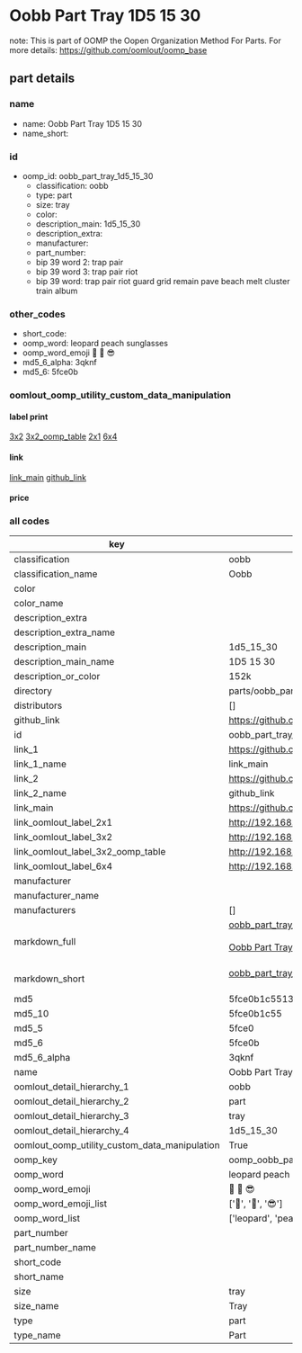 # Oobb Part Tray 1D5 15 30  

note: This is part of OOMP the Oopen Organization Method For Parts. For more details: https://github.com/oomlout/oomp_base

##  part details





### name
* name: Oobb Part Tray 1D5 15 30
* name_short: 
### id
* oomp_id: oobb_part_tray_1d5_15_30
  * classification: oobb
  * type: part
  * size: tray
  * color: 
  * description_main: 1d5_15_30
  * description_extra: 
  * manufacturer: 
  * part_number: 
  * bip 39 word 2: trap pair
  * bip 39 word 3: trap pair riot
  * bip 39 word: trap pair riot guard grid remain pave beach melt cluster train album

### other_codes
* short_code: 
* oomp_word: leopard peach sunglasses
* oomp_word_emoji :leopard: :peach: :sunglasses:
* md5_6_alpha: 3qknf
* md5_6: 5fce0b






### oomlout_oomp_utility_custom_data_manipulation
#### label print
[3x2](http://192.168.1.245:1112/?label=oomp%203qknf)
[3x2_oomp_table](http://192.168.1.107:1112/?label=oomp%203qknf)
[2x1](http://192.168.1.242:1112/?label=oomp%203qknf)
[6x4](http://192.168.1.55:1112/?label=oomp%203qknf)    

#### link

[link_main](https://github.com/oomlout/oomlout_oomp_current_version_messy/tree/main/parts/oobb_part_tray_1d5_15_30) [github_link](https://github.com/oomlout/oomlout_oomp_part_src/tree/main/parts/oobb_part_tray_1d5_15_30)                             

#### price







### all codes 
| key | value |  
| --- | --- |  
| classification | oobb |  
| classification_name | Oobb |  
| color |  |  
| color_name |  |  
| description_extra |  |  
| description_extra_name |  |  
| description_main | 1d5_15_30 |  
| description_main_name | 1D5 15 30 |  
| description_or_color | 152k |  
| directory | parts/oobb_part_tray_1d5_15_30 |  
| distributors | [] |  
| github_link | https://github.com/oomlout/oomlout_oomp_part_src/tree/main/parts/oobb_part_tray_1d5_15_30 |  
| id | oobb_part_tray_1d5_15_30 |  
| link_1 | https://github.com/oomlout/oomlout_oomp_current_version_messy/tree/main/parts/oobb_part_tray_1d5_15_30 |  
| link_1_name | link_main |  
| link_2 | https://github.com/oomlout/oomlout_oomp_part_src/tree/main/parts/oobb_part_tray_1d5_15_30 |  
| link_2_name | github_link |  
| link_main | https://github.com/oomlout/oomlout_oomp_current_version_messy/tree/main/parts/oobb_part_tray_1d5_15_30 |  
| link_oomlout_label_2x1 | http://192.168.1.242:1112/?label=oomp%203qknf |  
| link_oomlout_label_3x2 | http://192.168.1.245:1112/?label=oomp%203qknf |  
| link_oomlout_label_3x2_oomp_table | http://192.168.1.107:1112/?label=oomp%203qknf |  
| link_oomlout_label_6x4 | http://192.168.1.55:1112/?label=oomp%203qknf |  
| manufacturer |  |  
| manufacturer_name |  |  
| manufacturers | [] |  
| markdown_full | [oobb_part_tray_1d5_15_30](https://github.com/oomlout/oomlout_oomp_current_version_messy/tree/main/parts/oobb_part_tray_1d5_15_30)<br>[](https://github.com/oomlout/oomlout_oomp_current_version_messy/tree/main/parts/oobb_part_tray_1d5_15_30)<br>[Oobb Part Tray 1D5 15 30](https://github.com/oomlout/oomlout_oomp_current_version_messy/tree/main/parts/oobb_part_tray_1d5_15_30)<br><br> |  
| markdown_short | [oobb_part_tray_1d5_15_30](https://github.com/oomlout/oomlout_oomp_current_version_messy/tree/main/parts/oobb_part_tray_1d5_15_30)<br><br> |  
| md5 | 5fce0b1c55137432d63336757467c73a |  
| md5_10 | 5fce0b1c55 |  
| md5_5 | 5fce0 |  
| md5_6 | 5fce0b |  
| md5_6_alpha | 3qknf |  
| name | Oobb Part Tray 1D5 15 30 |  
| oomlout_detail_hierarchy_1 | oobb |  
| oomlout_detail_hierarchy_2 | part |  
| oomlout_detail_hierarchy_3 | tray |  
| oomlout_detail_hierarchy_4 | 1d5_15_30 |  
| oomlout_oomp_utility_custom_data_manipulation | True |  
| oomp_key | oomp_oobb_part_tray_1d5_15_30 |  
| oomp_word | leopard peach sunglasses |  
| oomp_word_emoji | :leopard: :peach: :sunglasses: |  
| oomp_word_emoji_list | [':leopard:', ':peach:', ':sunglasses:'] |  
| oomp_word_list | ['leopard', 'peach', 'sunglasses'] |  
| part_number |  |  
| part_number_name |  |  
| short_code |  |  
| short_name |  |  
| size | tray |  
| size_name | Tray |  
| type | part |  
| type_name | Part |  
